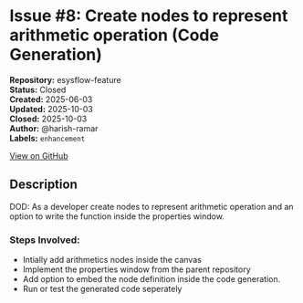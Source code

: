 # Issue #8: Create nodes to represent arithmetic operation (Code Generation)

**Repository:** esysflow-feature  
**Status:** Closed  
**Created:** 2025-06-03  
**Updated:** 2025-10-03  
**Closed:** 2025-10-03  
**Author:** @harish-ramar  
**Labels:** `enhancement`  

[View on GitHub](https://github.com/Simtestlab/esysflow-feature/issues/8)

## Description

DOD: As a developer create nodes to represent arithmetic operation and an option to write the function inside the properties window.

### Steps Involved:

- Intially add arithmetics nodes inside the canvas
- Implement the properties window from the parent repository
- Add option to embed the node definition inside the code generation.
- Run or test the generated code seperately